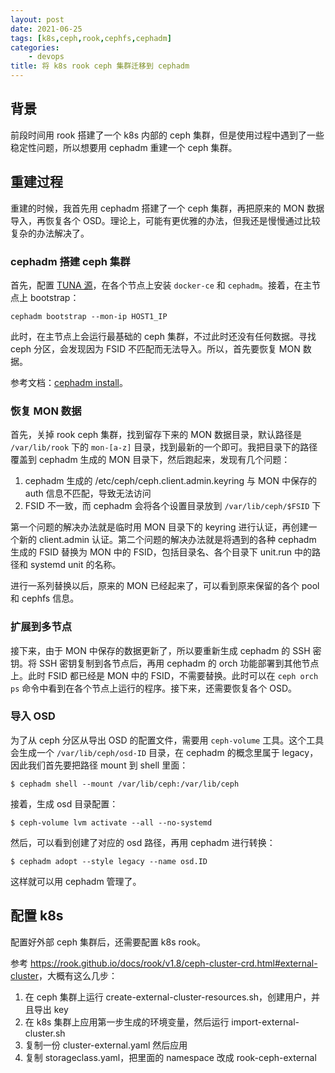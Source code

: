 ```yaml
---
layout: post
date: 2021-06-25
tags: [k8s,ceph,rook,cephfs,cephadm]
categories:
    - devops
title: 将 k8s rook ceph 集群迁移到 cephadm
---
```


## 背景

前段时间用 rook 搭建了一个 k8s 内部的 ceph 集群，但是使用过程中遇到了一些稳定性问题，所以想要用 cephadm 重建一个 ceph 集群。

## 重建过程

重建的时候，我首先用 cephadm 搭建了一个 ceph 集群，再把原来的 MON 数据导入，再恢复各个 OSD。理论上，可能有更优雅的办法，但我还是慢慢通过比较复杂的办法解决了。

### cephadm 搭建 ceph 集群

首先，配置 [TUNA 源](https://mirrors.tuna.tsinghua.edu.cn/help/ceph/)，在各个节点上安装 `docker-ce` 和 `cephadm`。接着，在主节点上 bootstrap：

```shell
cephadm bootstrap --mon-ip HOST1_IP
```

此时，在主节点上会运行最基础的 ceph 集群，不过此时还没有任何数据。寻找 ceph 分区，会发现因为 FSID 不匹配而无法导入。所以，首先要恢复 MON 数据。

参考文档：[cephadm install](https://docs.ceph.com/en/latest/cephadm/install/)。

### 恢复 MON 数据

首先，关掉 rook ceph 集群，找到留存下来的 MON 数据目录，默认路径是 `/var/lib/rook` 下的 `mon-[a-z]` 目录，找到最新的一个即可。我把目录下的路径覆盖到 cephadm 生成的 MON 目录下，然后跑起来，发现有几个问题：

1. cephadm 生成的 /etc/ceph/ceph.client.admin.keyring 与 MON 中保存的 auth 信息不匹配，导致无法访问
2. FSID 不一致，而 cephadm 会将各个设置目录放到 `/var/lib/ceph/$FSID` 下

第一个问题的解决办法就是临时用 MON 目录下的 keyring 进行认证，再创建一个新的 client.admin 认证。第二个问题的解决办法就是将遇到的各种 cephadm 生成的 FSID 替换为 MON 中的 FSID，包括目录名、各个目录下 unit.run 中的路径和 systemd unit 的名称。

进行一系列替换以后，原来的 MON 已经起来了，可以看到原来保留的各个 pool 和 cephfs 信息。

### 扩展到多节点

接下来，由于 MON 中保存的数据更新了，所以要重新生成 cephadm 的 SSH 密钥。将 SSH 密钥复制到各节点后，再用 cephadm 的 orch 功能部署到其他节点上。此时 FSID 都已经是 MON 中的 FSID，不需要替换。此时可以在 `ceph orch ps` 命令中看到在各个节点上运行的程序。接下来，还需要恢复各个 OSD。

### 导入 OSD

为了从 ceph 分区从导出 OSD 的配置文件，需要用 `ceph-volume` 工具。这个工具会生成一个 `/var/lib/ceph/osd-ID` 目录，在 cephadm 的概念里属于 legacy，因此我们首先要把路径 mount 到 shell 里面：

```shell
$ cephadm shell --mount /var/lib/ceph:/var/lib/ceph
```

接着，生成 osd 目录配置：

```shell
$ ceph-volume lvm activate --all --no-systemd
```

然后，可以看到创建了对应的 osd 路径，再用 cephadm 进行转换：

```shell
$ cephadm adopt --style legacy --name osd.ID
```

这样就可以用 cephadm 管理了。

## 配置 k8s

配置好外部 ceph 集群后，还需要配置 k8s rook。

参考 <https://rook.github.io/docs/rook/v1.8/ceph-cluster-crd.html#external-cluster>，大概有这么几步：

1. 在 ceph 集群上运行 create-external-cluster-resources.sh，创建用户，并且导出 key
2. 在 k8s 集群上应用第一步生成的环境变量，然后运行 import-external-cluster.sh
3. 复制一份 cluster-external.yaml 然后应用
4. 复制 storageclass.yaml，把里面的 namespace 改成 rook-ceph-external